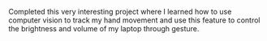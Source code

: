 Completed this very interesting project where I learned how to use computer vision to track my hand movement and use this feature to control the brightness and volume of my laptop through gesture. 

